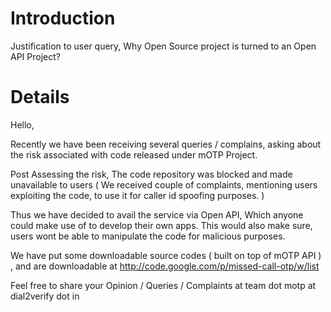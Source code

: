 # Introduction #

Justification to user query, Why Open Source project is turned to an Open API Project?


# Details #

Hello,

Recently we have been receiving several queries / complains, asking about the risk associated with code released under mOTP Project.

Post Assessing the risk, The code repository was blocked and made unavailable to users ( We received couple of complaints, mentioning users exploiting the code, to use it for caller id spoofing purposes. )

Thus we have decided to avail the service via Open API, Which anyone could make use of to develop their own apps. This would also make sure, users wont be able to manipulate the code for malicious purposes.

We have put some downloadable source codes ( built on top of mOTP API ) , and are downloadable at http://code.google.com/p/missed-call-otp/w/list

Feel free to share your Opinion / Queries / Complaints at team dot motp at dial2verify dot in